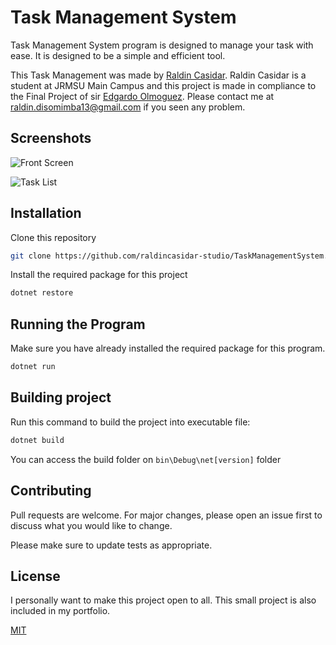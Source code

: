 # Task Management System

Task Management System program is designed to manage your task with ease. It is designed to be a simple and efficient tool.

This Task Management was made by [Raldin Casidar](https://github.com/raldincasidar-studio). Raldin Casidar is a student at JRMSU Main Campus and this project is made in compliance to the Final Project of sir [Edgardo Olmoguez](https://facebook.com/fuzzy.logic.bomb). Please contact me at [raldin.disomimba13@gmail.com](mailto:raldin.disomimba13@gmail.com) if you seen any problem.

## Screenshots

![Front Screen](https://i.ibb.co/DzqRR8X/image.png)

![Task List](https://i.ibb.co/WPD5DrJ/image.png)

## Installation

Clone this repository

```bash
git clone https://github.com/raldincasidar-studio/TaskManagementSystem.git
```

Install the required package for this project

```bash
dotnet restore
```

## Running the Program

Make sure you have already installed the required package for this program.

```python
dotnet run
```

## Building project

Run this command to build the project into executable file:

```bash
dotnet build
```

You can access the build folder on `bin\Debug\net[version]` folder

## Contributing

Pull requests are welcome. For major changes, please open an issue first
to discuss what you would like to change.

Please make sure to update tests as appropriate.

## License

I personally want to make this project open to all. This small project is also included in my portfolio.

[MIT](https://choosealicense.com/licenses/mit/)
